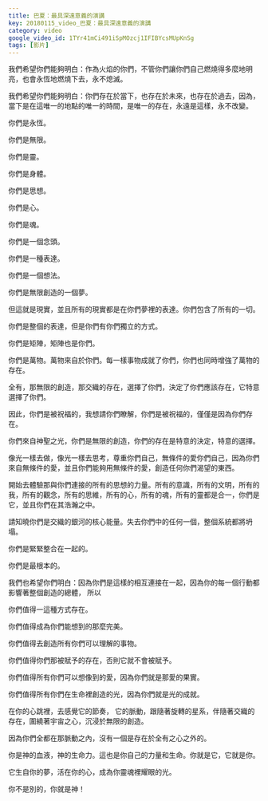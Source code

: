```yaml
---
title: 巴夏：最具深遠意義的演講
key: 20180115_video_巴夏：最具深遠意義的演講
category: video
google_video_id: 1TYr41mCi491iSpMOzcj1IFIBYcsMUpKnSg
tags: [影片]
---
```


我們希望你們能夠明白：作為火焰的你們，不管你們讓你們自己燃燒得多麼地明亮，也會永恆地燃燒下去，永不熄滅。

我們希望你們能夠明白：你們存在於當下，也存在於未來，也存在於過去，因為，當下是在這唯一的地點的唯一的時間，是唯一的存在，永遠是這樣，永不改變。

你們是永恆。

你們是無限。

你們是靈。

你們是身體。

你們是思想。

你們是心。

你們是魂。

你們是一個念頭。

你們是一種表達。

你們是一個想法。

你們是無限創造的一個夢。

但這就是現實，並且所有的現實都是在你們夢裡的表達。你們包含了所有的一切。

你們是整個的表達，但是你們有你們獨立的方式。

你們是矩陣，矩陣也是你們。

你們是萬物。萬物來自於你們。每一樣事物成就了你們，你們也同時增強了萬物的存在。

全有，那無限的創造，那交織的存在，選擇了你們，決定了你們應該存在，它特意選擇了你們。

因此，你們是被祝福的，我想請你們瞭解，你們是被祝福的，僅僅是因為你們存在。

你們來自神聖之光，你們是無限的創造，你們的存在是特意的決定，特意的選擇。

像光一樣去做，像光一樣去思考，尊重你們自己，無條件的愛你們自己，因為你們來自無條件的愛，並且你們能夠用無條件的愛，創造任何你們渴望的東西。

開始去體驗那與你們連接的所有的思想的力量。所有的意識，所有的文明，所有的我，所有的觀念，所有的思維，所有的心，所有的魂，所有的靈都是合一，你們是它，並且你們在其浩瀚之中。

請知曉你們是交織的銀河的核心能量。失去你們中的任何一個，整個系統都將坍塌。

你們是緊緊整合在一起的。

你們是最根本的。

我們也希望你們明白：因為你們是這樣的相互連接在一起，因為你的每一個行動都影響著整個創造的總體， 所以

你們值得一這種方式存在。

你們值得成為你們能想到的那麼完美。

你們值得去創造所有你們可以理解的事物。

你們值得你們那被賦予的存在，否則它就不會被賦予。

你們值得所有你們可以想像到的愛，因為你們就是那愛的果實。

你們值得所有你們在生命裡創造的光，因為你們就是光的成就。

在你的心跳裡，去感覺它的節奏， 它的脈動，跟隨著旋轉的星系，伴隨著交織的存在，圍繞著宇宙之心，沉浸於無限的創造。

因為你們全都在那脈動之內，沒有一個是存在於全有之心之外的。

你是神的血液，神的生命力。這也是你自己的力量和生命。你就是它，它就是你。

它生自你的夢，活在你的心，成為你靈魂裡耀眼的光。

你不是別的，你就是神！
